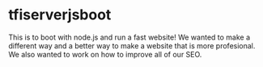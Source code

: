 # tfiserverjsboot
This is to boot with node.js and run a fast website!
We wanted to make a different way and a better way to make a website that is more profesional. We also wanted to work on how to improve all of our SEO.
